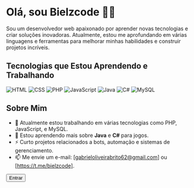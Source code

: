 # Olá, sou Bielzcode 👨‍💻

Sou um desenvolvedor web apaixonado por aprender novas tecnologias e criar soluções inovadoras. Atualmente, estou me aprofundando em várias linguagens e ferramentas para melhorar minhas habilidades e construir projetos incríveis.

## Tecnologias que Estou Aprendendo e Trabalhando

![HTML](https://img.shields.io/badge/HTML-FF5733?style=for-the-badge&logo=html5)
![CSS](https://img.shields.io/badge/CSS-264de4?style=for-the-badge&logo=css3)
![PHP](https://img.shields.io/badge/PHP-777BB4?style=for-the-badge&logo=php)
![JavaScript](https://img.shields.io/badge/JavaScript-F7DF1E?style=for-the-badge&logo=javascript)
![Java](https://img.shields.io/badge/Java-007396?style=for-the-badge&logo=java)
![C#](https://img.shields.io/badge/C%23-239120?style=for-the-badge&logo=c-sharp)
![MySQL](https://img.shields.io/badge/MySQL-4479A1?style=for-the-badge&logo=mysql)

## Sobre Mim

- 🔭 Atualmente estou trabalhando em várias tecnologias como PHP, JavaScript, e MySQL.
- 🌱 Estou aprendendo mais sobre **Java** e **C#** para jogos.
- ⚡ Curto projetos relacionados a bots, automação e sistemas de gerenciamento.
- 📫 Me envie um e-mail: [gabrieloliveirabrito62@gmail.com] ou [https://t.me/bielzcode].

<div>
  <form>
    <button>Entrar</button>
  </form>
</div>
